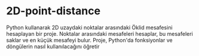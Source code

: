 # 2D-point-distance
Python kullanarak 2D uzaydaki noktalar arasındaki Öklid mesafesini hesaplayan bir proje. Noktalar arasındaki mesafeleri hesaplar, bu mesafeleri saklar ve en küçük mesafeyi bulur. Proje, Python'da fonksiyonlar ve döngülerin nasıl kullanılacağını öğretir
